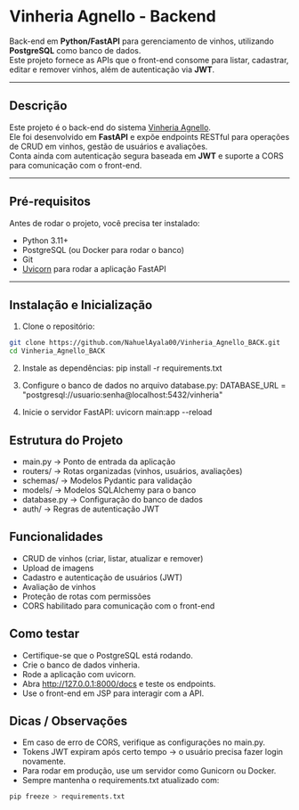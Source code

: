 # Vinheria Agnello - Backend

Back-end em **Python/FastAPI** para gerenciamento de vinhos, utilizando **PostgreSQL** como banco de dados.  
Este projeto fornece as APIs que o front-end consome para listar, cadastrar, editar e remover vinhos, além de autenticação via **JWT**.

---

## Descrição

Este projeto é o back-end do sistema [Vinheria Agnello](https://github.com/NahuelAyala00/Vinheria_Agnello_FRONT).  
Ele foi desenvolvido em **FastAPI** e expõe endpoints RESTful para operações de CRUD em vinhos, gestão de usuários e avaliações.  
Conta ainda com autenticação segura baseada em **JWT** e suporte a CORS para comunicação com o front-end.

---

## Pré-requisitos

Antes de rodar o projeto, você precisa ter instalado:

- Python 3.11+
- PostgreSQL (ou Docker para rodar o banco)
- Git
- [Uvicorn](https://www.uvicorn.org/) para rodar a aplicação FastAPI

---

## Instalação e Inicialização

1. Clone o repositório:
```bash
git clone https://github.com/NahuelAyala00/Vinheria_Agnello_BACK.git
cd Vinheria_Agnello_BACK
```
2. Instale as dependências:
pip install -r requirements.txt

3. Configure o banco de dados no arquivo database.py:
DATABASE_URL = "postgresql://usuario:senha@localhost:5432/vinheria"

4. Inicie o servidor FastAPI:
uvicorn main:app --reload

## Estrutura do Projeto

- main.py → Ponto de entrada da aplicação
- routers/ → Rotas organizadas (vinhos, usuários, avaliações)
- schemas/ → Modelos Pydantic para validação
- models/ → Modelos SQLAlchemy para o banco
- database.py → Configuração do banco de dados
- auth/ → Regras de autenticação JWT

## Funcionalidades

- CRUD de vinhos (criar, listar, atualizar e remover)
- Upload de imagens
- Cadastro e autenticação de usuários (JWT)
- Avaliação de vinhos
- Proteção de rotas com permissões
- CORS habilitado para comunicação com o front-end

## Como testar
- Certifique-se que o PostgreSQL está rodando.
- Crie o banco de dados vinheria.
- Rode a aplicação com uvicorn.
- Abra http://127.0.0.1:8000/docs e teste os endpoints.
- Use o front-end em JSP para interagir com a API.

## Dicas / Observações

- Em caso de erro de CORS, verifique as configurações no main.py.
- Tokens JWT expiram após certo tempo → o usuário precisa fazer login novamente.
- Para rodar em produção, use um servidor como Gunicorn ou Docker.
- Sempre mantenha o requirements.txt atualizado com:
```bash
pip freeze > requirements.txt
```
